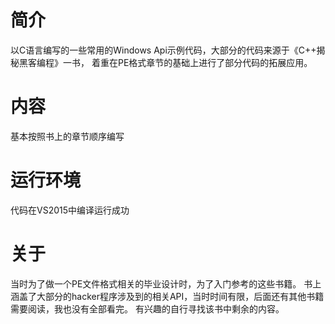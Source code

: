 # 简介
以C语言编写的一些常用的Windows Api示例代码，大部分的代码来源于《C++揭秘黑客编程》一书，
着重在PE格式章节的基础上进行了部分代码的拓展应用。

# 内容
基本按照书上的章节顺序编写

# 运行环境
代码在VS2015中编译运行成功

# 关于
当时为了做一个PE文件格式相关的毕业设计时，为了入门参考的这些书籍。
书上涵盖了大部分的hacker程序涉及到的相关API，当时时间有限，后面还有其他书籍需要阅读，我也没有全部看完。
有兴趣的自行寻找该书中剩余的内容。
